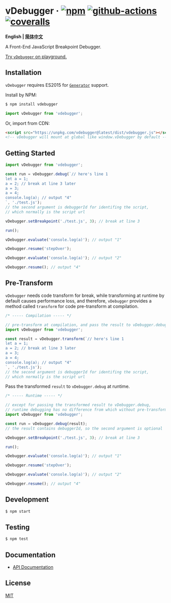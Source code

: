 # vDebugger &middot; [![npm](https://img.shields.io/npm/v/vdebugger.svg?style=flat-square)](https://www.npmjs.com/package/vdebugger) [![github-actions](https://img.shields.io/github/workflow/status/wechatjs/vdebugger/Coverage.svg?style=flat-square)](https://github.com/wechatjs/vdebugger/actions/workflows/coverage.yml) [![coveralls](https://img.shields.io/coveralls/github/wechatjs/vdebugger.svg?style=flat-square)](https://coveralls.io/github/wechatjs/vdebugger)

**English | [简体中文](./README_CN.md)**

A Front-End JavaScript Breakpoint Debugger.

[Try `vDebugger` on playground.](https://jsbin.com/jibezuvohe/edit?js,console)

## Installation

`vDebugger` requires ES2015 for [`Generator`](https://developer.mozilla.org/en-US/docs/Web/JavaScript/Reference/Global_Objects/Generator) support.

Install by NPM:

```bash
$ npm install vdebugger
```

```js
import vDebugger from 'vdebugger';
```

Or, import from CDN:

```html
<script src="https://unpkg.com/vdebugger@latest/dist/vdebugger.js"></script>
<!-- vDebugger will mount at global like window.vDebugger by default -->
```

## Getting Started

```js
import vDebugger from 'vdebugger';

const run = vDebugger.debug(`// here's line 1
let a = 1;
a = 2; // break at line 3 later
a = 3;
a = 4;
console.log(a); // output "4"
`, './test.js');
// the second argument is debuggerId for identifing the script,
// which normally is the script url

vDebugger.setBreakpoint('./test.js', 3); // break at line 3

run();

vDebugger.evaluate('console.log(a)'); // output "1"

vDebugger.resume('stepOver');

vDebugger.evaluate('console.log(a)'); // output "2"

vDebugger.resume(); // output "4"
```

## Pre-Transform

`vDebugger` needs code transform for break, while transforming at runtime by default causes performance loss, and therefore, `vDebugger` provides a method called `transform` for code pre-transform at compilation.

```js
/* ----- Compilation ----- */

// pre-transform at compilation, and pass the result to vDebugger.debug at runtime
import vDebugger from 'vdebugger';

const result = vDebugger.transform(`// here's line 1
let a = 1;
a = 2; // break at line 3 later
a = 3;
a = 4;
console.log(a); // output "4"
`, './test.js');
// the second argument is debuggerId for identifing the script,
// which normally is the script url
```

Pass the transformed `result` to `vDebugger.debug` at runtime.

```js
/* ----- Runtime ----- */

// except for passing the transformed result to vDebugger.debug,
// runtime debugging has no difference from which without pre-transform
import vDebugger from 'vdebugger';

const run = vDebugger.debug(result);
// the result contains debuggerId, so the second argument is optional

vDebugger.setBreakpoint('./test.js', 3); // break at line 3

run();

vDebugger.evaluate('console.log(a)'); // output "1"

vDebugger.resume('stepOver');

vDebugger.evaluate('console.log(a)'); // output "2"

vDebugger.resume(); // output "4"
```

## Development

```bash
$ npm start
```

## Testing

```bash
$ npm test
```

## Documentation

- [API Documentation](./docs/API.md)

## License

[MIT](./LICENSE)
